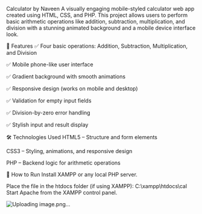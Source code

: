 Calculator by Naveen
A visually engaging mobile-styled calculator web app created using HTML, CSS, and PHP. This project allows users to perform basic arithmetic operations like addition, subtraction, multiplication, and division with a stunning animated background and a mobile device interface look.

📌 Features
✅ Four basic operations: Addition, Subtraction, Multiplication, and Division

✅ Mobile phone-like user interface

✅ Gradient background with smooth animations

✅ Responsive design (works on mobile and desktop)

✅ Validation for empty input fields

✅ Division-by-zero error handling

✅ Stylish input and result display

🛠️ Technologies Used
HTML5 – Structure and form elements

CSS3 – Styling, animations, and responsive design

PHP – Backend logic for arithmetic operations

🚀 How to Run
Install XAMPP or any local PHP server.

Place the file in the htdocs folder (if using XAMPP): 
C:\xampp\htdocs\cal 
Start Apache from the XAMPP control panel.

![Uploading image.png…]()

